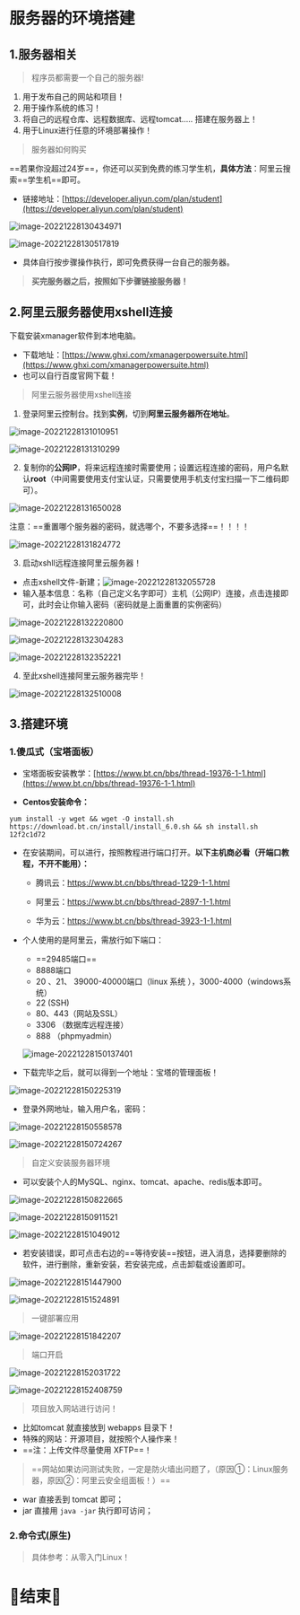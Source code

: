 # 服务器的环境搭建

## 1.服务器相关

> 程序员都需要一个自己的服务器!

1. 用于发布自己的网站和项目！
2. 用于操作系统的练习！
3. 将自己的远程仓库、远程数据库、远程tomcat..... 搭建在服务器上！
4. 用于Linux进行任意的环境部署操作！

> 服务器如何购买

==若果你没超过24岁==，你还可以买到免费的练习学生机，**具体方法**：阿里云搜索==学生机==即可。

- 链接地址：[https://developer.aliyun.com/plan/student](https://developer.aliyun.com/plan/student)

![image-20221228130434971](fuwuq/image-20221228130434971.png)

![image-20221228130517819](fuwuq/image-20221228130517819.png)

- 具体自行按步骤操作执行，即可免费获得一台自己的服务器。

> **买完服务器之后，按照如下步骤链接服务器！**

## 2.阿里云服务器使用xshell连接

下载安装xmanager软件到本地电脑。

- 下载地址：[https://www.ghxi.com/xmanagerpowersuite.html](https://www.ghxi.com/xmanagerpowersuite.html)
- 也可以自行百度官网下载！

> 阿里云服务器使用xshell连接

1. 登录阿里云控制台。找到**实例**，切到**阿里云服务器所在地址**。

![image-20221228131010951](fuwuq/image-20221228131010951.png)

![image-20221228131310299](fuwuq/image-20221228131310299.png)

2. 复制你的**公网IP**，将来远程连接时需要使用；设置远程连接的密码，用户名默认**root**（中间需要使用支付宝认证，只需要使用手机支付宝扫描一下二维码即可）。

![image-20221228131650028](fuwuq/image-20221228131650028.png)

注意：==重置哪个服务器的密码，就选哪个，不要多选择==！！！！

![image-20221228131824772](fuwuq/image-20221228131824772.png)

3. 启动xshll远程连接阿里云服务器！

- 点击xshell文件-新建；![image-20221228132055728](fuwuq/image-20221228132055728.png)
- 输入基本信息：名称（自己定义名字即可）主机（公网IP）连接，点击连接即可，此时会让你输入密码（密码就是上面重置的实例密码）

![image-20221228132220800](fuwuq/image-20221228132220800.png)

![image-20221228132304283](fuwuq/image-20221228132304283.png)

![image-20221228132352221](fuwuq/image-20221228132352221.png)

4. 至此xshell连接阿里云服务器完毕！

![image-20221228132510008](fuwuq/image-20221228132510008.png)

## 3.搭建环境

### 1.傻瓜式（宝塔面板）

- 宝塔面板安装教学：[https://www.bt.cn/bbs/thread-19376-1-1.html](https://www.bt.cn/bbs/thread-19376-1-1.html)

- **Centos安装命令：**

```shell
yum install -y wget && wget -O install.sh https://download.bt.cn/install/install_6.0.sh && sh install.sh 12f2c1d72
```

- 在安装期间，可以进行，按照教程进行端口打开。**以下主机商必看（开端口教程，不开不能用）：**

  - 腾讯云：https://www.bt.cn/bbs/thread-1229-1-1.html

  - 阿里云：https://www.bt.cn/bbs/thread-2897-1-1.html

  - 华为云：https://www.bt.cn/bbs/thread-3923-1-1.html

- 个人使用的是阿里云，需放行如下端口：

  - ==29485端口==
  - 8888端口
  - 20 、21、 39000-40000端口（linux 系统 ），3000-4000（windows系统）
  - 22 (SSH)
  - 80、443（网站及SSL）
  - 3306 （数据库远程连接）
  - 888 （phpmyadmin）

  ![image-20221228150137401](fuwuq/image-20221228150137401.png)

- 下载完毕之后，就可以得到一个地址：宝塔的管理面板！

![image-20221228150225319](fuwuq/image-20221228150225319.png)

- 登录外网地址，输入用户名，密码：

![image-20221228150558578](fuwuq/image-20221228150558578.png)

![image-20221228150724267](fuwuq/image-20221228150724267.png)

> 自定义安装服务器环境

- 可以安装个人的MySQL、nginx、tomcat、apache、redis版本即可。

![image-20221228150822665](fuwuq/image-20221228150822665.png)

![image-20221228150911521](fuwuq/image-20221228150911521.png)

![image-20221228151049012](fuwuq/image-20221228151049012.png)

- 若安装错误，即可点击右边的==等待安装==按钮，进入消息，选择要删除的软件，进行删除，重新安装，若安装完成，点击卸载或设置即可。

![image-20221228151447900](fuwuq/image-20221228151447900.png)

![image-20221228151524891](fuwuq/image-20221228151524891.png)

> 一键部署应用

![image-20221228151842207](fuwuq/image-20221228151842207.png)

> 端口开启

![image-20221228152031722](fuwuq/image-20221228152031722.png)

![image-20221228152408759](fuwuq/image-20221228152408759.png)

> 项目放入网站进行访问！

- 比如tomcat 就直接放到 webapps 目录下！
- 特殊的网站：开源项目，就按照个人操作来！
- ==注：上传文件尽量使用 XFTP==！

> ==网站如果访问测试失败，一定是防火墙出问题了，（原因①：Linux服务器，原因②：阿里云安全组面板！）==

- war 直接丢到 tomcat 即可；
- jar 直接用 `java -jar` 执行即可访问；

### 2.命令式(原生)

> 具体参考：从零入门Linux！

# 🎉结束🎉









